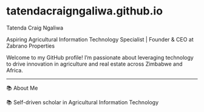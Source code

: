 # tatendacraigngaliwa.github.io
Tatenda Craig Ngaliwa

Aspiring Agricultural Information Technology Specialist | Founder & CEO at Zabrano Properties

Welcome to my GitHub profile! I’m passionate about leveraging technology to drive innovation in agriculture and real estate across Zimbabwe and Africa.


---

📚 About Me

📚 Self-driven scholar in Agricultural Information Technology



